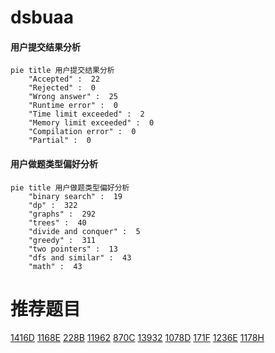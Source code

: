 # dsbuaa

<!-- tabs:start -->



#### **用户提交结果分析**

```mermaid
pie title 用户提交结果分析
    "Accepted" :  22
    "Rejected" :  0
    "Wrong answer" :  25
    "Runtime error" :  0
    "Time limit exceeded" :  2
    "Memory limit exceeded" :  0
    "Compilation error" :  0
    "Partial" :  0
```

#### **用户做题类型偏好分析**

```mermaid
pie title 用户做题类型偏好分析
    "binary search" :  19
    "dp" :  322
    "graphs" :  292
    "trees" :  40
    "divide and conquer" :  5
    "greedy" :  311
    "two pointers" :  13
    "dfs and similar" :  43
    "math" :  43
```



<!-- tabs:end -->
# 推荐题目
[1416D](https://codeforces.com/contest/1416/problem/D)
[1168E](https://codeforces.com/contest/1168/problem/E)
[228B](https://codeforces.com/contest/228/problem/B)
[11962](https://codeforces.com/contest/1196/problem/2)
[870C](https://codeforces.com/contest/870/problem/C)
[13932](https://codeforces.com/contest/1393/problem/2)
[1078D](https://codeforces.com/contest/1078/problem/D)
[171F](https://codeforces.com/contest/171/problem/F)
[1236E](https://codeforces.com/contest/1236/problem/E)
[1178H](https://codeforces.com/contest/1178/problem/H)
